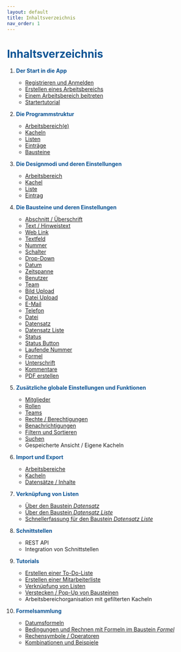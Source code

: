 ```yaml
---
layout: default
title: Inhaltsverzeichnis
nav_order: 1
---
```


# <span style="color:#0b5394">**Inhaltsverzeichnis**</span>

1. <span style="color:#0b5394">**Der Start in die App**</span>
    - [Registrieren und Anmelden](/docs/start-app.html#registrieren-und-anmelden)
    - [Erstellen eines Arbeitsbereichs](/docs/start-app.html#erstellen-eines-arbeitsbereichs)
    - [Einem Arbeitsbereich beitreten](/docs/start-app.html#einem-arbeitsbereich-beitreten)
    - [Startertutorial](/docs/start-app.html#startertutorial-zum-erstellen-eines-neuen-arbeitsbereichs-und-einer-kachel)

2. <span style="color:#0b5394">**Die Programmstruktur**</span>
    - [Arbeitsbereich(e)](/docs/software-structure.html#arbeitsbereiche)
    - [Kacheln](/docs/software-structure.html#kacheln)
    - [Listen](/docs/software-structure.html#listen)
    - [Einträge](/docs/software-structure.html#eintr%C3%A4ge)
    - [Bausteine](/docs/software-structure.html#bausteine)

3. <span style="color:#0b5394">**Die Designmodi und deren Einstellungen**</span>
    - [Arbeitsbereich](/docs/design-mode-settings.html#arbeitsbereich)
    - [Kachel](/docs/design-mode-settings.html#kachel)
    - [Liste](/docs/design-mode-settings.html#liste)
    - [Eintrag](/docs/design-mode-settings.html#eintrag)

4. <span style="color:#0b5394">**Die Bausteine und deren Einstellungen**</span>
    - [Abschnitt / Überschrift](/docs/record-spec-settings.html#abschnitt)
    - [Text / Hinweistext](/docs/record-spec-settings.html#hinweis)
    - [Web Link](/docs/record-spec-settings.html#web-link)
    - [Textfeld](/docs/record-spec-settings.html#textfeld)
    - [Nummer](/docs/record-spec-settings.html#nummer)
    - [Schalter](/docs/record-spec-settings.html#schalter)
    - [Drop-Down](/docs/record-spec-settings.html#drop-down)
    - [Datum](/docs/record-spec-settings.html#datum)
    - [Zeitspanne](/docs/record-spec-settings.html#zeitspanne)
    - [Benutzer](/docs/record-spec-settings.html#benutzer)
    - [Team](/docs/record-spec-settings.html#team)
    - [Bild Upload](/docs/record-spec-settings.html#bild-upload)
    - [Datei Upload](/docs/record-spec-settings.html#datei-upload)
    - [E-Mail](/docs/record-spec-settings.html#e-mail)
    - [Telefon](/docs/record-spec-settings.html#telefon)
    - [Datei](/docs/record-spec-settings.html#datei)
    - [Datensatz](/docs/record-spec-settings.html#datensatz)
    - [Datensatz Liste](/docs/record-spec-settings.html#datensatz-liste)
    - [Status](/docs/record-spec-settings.html#status)
    - [Status Button](/docs/record-spec-settings.html#status-button)
    - [Laufende Nummer](/docs/record-spec-settings.html#laufende-nummer)
    - [Formel](/docs/record-spec-settings.html#formel)
    - [Unterschrift](/docs/record-spec-settings.html#unterschrift)
    - [Kommentare](/docs/record-spec-settings.html#kommentare)
    - [PDF erstellen](/docs/record-spec-settings.html#pdf-erstellen)

5. <span style="color:#0b5394">**Zusätzliche globale Einstellungen und Funktionen**</span>
    - [Mitglieder](/docs/global-settings-and-functions.html#mitglieder)
    - [Rollen](/docs/global-settings-and-functions.html#rollen )
    - [Teams](/docs/global-settings-and-functions.html#teams)
    - [Rechte / Berechtigungen](/docs/global-settings-and-functions.html#rechte--berechtigungen)
    - [Benachrichtigungen](/docs/global-settings-and-functions.html#benachrichtigungen)
    - [Filtern und Sortieren](/docs/global-settings-and-functions.html#filter-und-sortieren)
    - [Suchen](/docs/global-settings-and-functions.html#suchen)
    - Gespeicherte Ansicht / Eigene Kacheln

6. <span style="color:#0b5394">**Import und Export**</span>
    - [Arbeitsbereiche](/docs/import-export.html#arbeitsbereiche)
    - [Kacheln](/docs/import-export.html#kacheln)
    - [Datensätze / Inhalte](/docs/import-export.html#datens%C3%A4tze-und-inhalte)

7. <span style="color:#0b5394">**Verknüpfung von Listen**</span>
    - [Über den Baustein *Datensatz*](/docs/link-lists.html#verkn%C3%BCpfung-%C3%BCber-den-baustein-datensatz)
    - [Über den Baustein *Datensatz Liste*](/docs/link-lists.html#verkn%C3%BCpfung-%C3%BCber-den-baustein-datensatz-liste)
    - [Schnellerfassung für den Baustein *Datensatz Liste*](/docs/link-lists.html#schnellerfassung-f%C3%BCr-den-baustein-datensatz-liste)

8. <span style="color:#0b5394">**Schnittstellen**</span>
    - REST API
    - Integration von Schnittstellen

9. <span style="color:#0b5394">**Tutorials**</span>
    - [Erstellen einer To-Do-Liste](/docs/Tutorials.html#erstellen-einer-to-do-liste)
    - [Erstellen einer Mitarbeiterliste](/docs/Tutorials.html#erstellen-einer-mitarbeiterliste)
    - [Verknüpfung von Listen](/docs/Tutorials.html#verkn%C3%BCpfen-von-listen-anhand-des-tutorials-mitarbeiterliste)
    - [Verstecken / Pop-Up von Bausteinen](/docs/Tutorials.html#verstecken--pop-up-von-bausteinen)
    - Arbeitsbereichorganisation mit gefilterten Kacheln

10. <span style="color:#0b5394">**Formelsammlung**</span>
    - [Datumsformeln](/docs/formulary.html#datumsformeln)
    - [Bedingungen und Rechnen mit Formeln im Baustein *Formel*](/docs/formulary.html#bedingungen-und-rechnen-mit-formeln-im-baustein-formel)
    - [Rechensymbole / Operatoren](/docs/formulary.html#rechensymbole--operatoren)
    - [Kombinationen und Beispiele](/docs/formulary.html#kombinationen-und-beispiele)